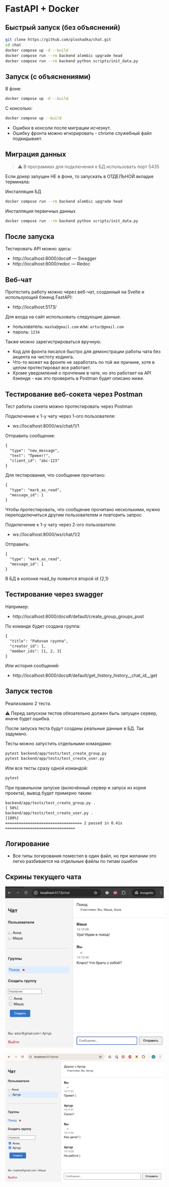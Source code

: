 # FastAPI + Docker

## Быстрый запуск (без объяснений)

```bash
git clone https://github.com/ploshadka/chat.git
cd chat
docker compose up -d --build
docker compose run --rm backend alembic upgrade head
docker compose run --rm backend python scripts/init_data.py
```

## Запуск (с объяснениями)

В фоне:
```bash
docker compose up -d --build 
```

С консолью:
```bash
docker compose up --build 
```

- Ошибки в консоли после миграции исчезнут. 
- Ошибку фронта можно игнорировать - chrome служебный файл подкидывает.

## Миграция данных

> ⚠️ В программах для подключения к БД использовать порт 5435

Если докер запущен НЕ в фоне, то запускать в ОТДЕЛЬНОЙ вкладке терминала:

Инсталляция БД
```bash
docker compose run --rm backend alembic upgrade head
```

Инсталляция первичных данных
```bash
docker compose run --rm backend python scripts/init_data.py
```


## После запуска

Тестировать API можно здесь:
- http://localhost:8000/docs# — Swagger
- http://localhost:8000/redoc — Redoc

## Веб-чат

Протестить работу можно через веб-чат, созданный на Svelte и использующий бэкенд FastAPI:
- http://localhost:5173/

Для входа на сайт использовать следующие данные.
- пользователь: `masha@gmail.com` или: `artur@gmail.com` 
- пароль: `1234`  

Также можно зарегистрироваться вручную.

- Код для фронта писался быстро для демонстрации работы чата без акцента на чистоту кодинга. 
- Что-то может на фронте не заработать по той же причине, хотя в целом протестировал все работает.
- Кроме уведомлений о прочтении в чате, но это работает на API бэкенде - как это проверить в Postman будет описано ниже.

## Тестирование веб-сокета через Postman
Тест работы сокета можно протестировать через Postman

Подключение к 1-у чату через 1-ого пользователя:
- ws://localhost:8000/ws/chat/1/1

Отправить сообщение:
```
{
  "type": "new_message",
  "text": "Привет!",
  "client_id": "abc-123"
}
```

Для тестирования, что сообщение прочитано:
```
{
  "type": "mark_as_read",
  "message_id": 1
}
```

Чтобы протестировать, что сообщение прочитано несколькими, нужно переподключиться другим пользователем и повторить запрос

Подключение к 1-у чату через 2-ого пользователя:
- ws://localhost:8000/ws/chat/1/2

Отправить:
```
{
  "type": "mark_as_read",
  "message_id": 1
}
```

В БД в колонке read_by появится второй id {2,1} 

## Тестирование через swagger

Например:

- http://localhost:8000/docs#/default/create_group_groups_post

По команде будет создана группа:

```
{
  "title": "Рабочая группа",
  "creator_id": 1,
  "member_ids": [1, 2, 3]
}
```

Или история сообщений:
- http://localhost:8000/docs#/default/get_history_history__chat_id__get


## Запуск тестов  

Реализовано 2 теста.

⚠️ Перед запуском тестов обязательно должен быть запущен сервер, иначе будет ошибка.

После запуска теста будут созданы реальные данные в БД. Так задумано.

Тесты можно запустить отдельными командами:

```bash
pytest backend/app/tests/test_create_group.py
pytest backend/app/tests/test_create_user.py
```

Или все тесты сразу одной командой:

```bash
pytest
```

При правильном запуске (включённый сервер и запуск из корня проекта), вывод будет примерно таким:

```
backend/app/tests/test_create_group.py .                                           [ 50%]
backend/app/tests/test_create_user.py .                                            [100%]
================================== 2 passed in 0.41s ===============================
```


## Логирование

- Все типы логирования поместил в один файл, но при желании это легко разбивается на отдельные файлы по типам ошибок

## Скрины текущего чата

![chat-1.jpg](chat-1.jpg)

![chat-2.jpg](chat-2.jpg)
